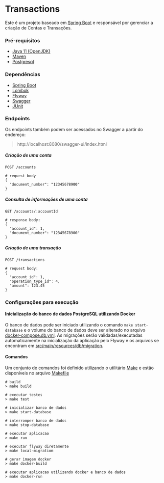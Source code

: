 # Transactions

Este é um projeto baseado em [Spring Boot](https://spring.io/projects/spring-boot) e responsável por gerenciar a criação de Contas e Transações.

### Pré-requisitos

* [Java 11 (OpenJDK)](https://adoptopenjdk.net/?variant=openjdk11&jvmVariant=openj9)
* [Maven](https://maven.apache.org/download.cgi)
* [Postgresql](https://www.postgresql.org/)

### Dependências

* [Spring Boot](https://spring.io/projects/spring-boot)
* [Lombok](https://projectlombok.org/)
* [Flyway](https://flywaydb.org/)
* [Swagger](https://swagger.io/)
* [JUnit](https://junit.org/)

### Endpoints

Os endpoints também podem ser acessados no Swagger a partir do endereço:  
> http://localhost:8080/swagger-ui/index.html

##### Criação de uma conta   
``` 
POST /accounts

# request body    
{ 
  "document_number": "12345678900" 
} 
```
##### Consulta de informações de uma conta
```
GET /accounts/:accountId 

# response body: 
{ 
  "account_id": 1, 
  "document_number": "12345678900" 
} 
```
##### Criação de uma transação
```
POST /transactions
 
# request body: 
{ 
  "account_id": 1, 
  "operation_type_id": 4, 
  "amount": 123.45 
}
```

### Configurações para execução

#### Inicialização do banco de dados PostgreSQL utilizando Docker
O banco de dados pode ser iniciado utilizando o comando `make start-database` e o volume do banco de dados deve ser alterado no arquivo [docker-compose.db.yml](environment/docker-compose.db.yml).
As migrações serão validadas/executadas automaticamente na inicialização da aplicação pelo Flyway e os arquivos se encontram em [src/main/resources/db/migration](src/main/resources/db/migration).  

#### Comandos 
Um conjunto de comandos foi definido utilizando o utilitário [Make](https://www.gnu.org/software/make/) e estão disponíveis no arquivo [Makefile](Makefile)

```
# build
> make build

# executar testes
> make test

# inicializar banco de dados
> make start-database

# interromper banco de dados
> make stop-database

# executar aplicacao
> make run

# executar flyway diretamente
> make local-migration 
 
# gerar imagem docker
> make docker-build

# executar aplicacao utilizando docker e banco de dados
> make docker-run
```

